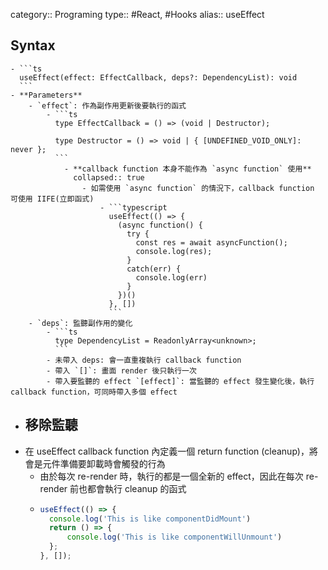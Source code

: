 category:: Programing
type:: #React, #Hooks
alias:: useEffect

## Syntax
	- ```ts
	  useEffect(effect: EffectCallback, deps?: DependencyList): void
	  ```
	- **Parameters**
		- `effect`: 作為副作用更新後要執行的函式
			- ```ts
			  type EffectCallback = () => (void | Destructor);
			  
			  type Destructor = () => void | { [UNDEFINED_VOID_ONLY]: never };
			  ```
				- **callback function 本身不能作為 `async function` 使用**
				  collapsed:: true
					- 如需使用 `async function` 的情況下，callback function 可使用 IIFE(立即函式)
						- ```typescript
						  useEffect(() => {
						    (async function() {
						      try {
						        const res = await asyncFunction();
						        console.log(res);
						      }
						      catch(err) {
						        console.log(err)
						      }
						    })()
						  }, [])
						  ```
		- `deps`: 監聽副作用的變化
			- ```ts
			  type DependencyList = ReadonlyArray<unknown>;
			  ```
			- 未帶入 deps: 會一直重複執行 callback function
			- 帶入 `[]`: 畫面 render 後只執行一次
			- 帶入要監聽的 effect `[effect]`: 當監聽的 effect 發生變化後，執行 callback function，可同時帶入多個 effect
- ## 移除監聽
- 在 useEffect callback function 內定義一個 return function (cleanup)，將會是元件準備要卸載時會觸發的行為
	- 由於每次 re-render 時，執行的都是一個全新的 effect，因此在每次 re-render 前也都會執行 cleanup 的函式
	- ```typescript
	  useEffect(() => {
	    console.log('This is like componentDidMount')
	    return () => {
	    	console.log('This is like componentWillUnmount')
	    };
	  }, []);
	  ```
